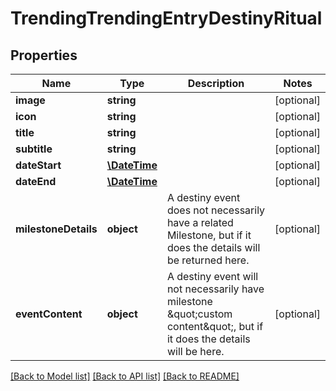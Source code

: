 # TrendingTrendingEntryDestinyRitual

## Properties
Name | Type | Description | Notes
------------ | ------------- | ------------- | -------------
**image** | **string** |  | [optional] 
**icon** | **string** |  | [optional] 
**title** | **string** |  | [optional] 
**subtitle** | **string** |  | [optional] 
**dateStart** | [**\DateTime**](\DateTime.md) |  | [optional] 
**dateEnd** | [**\DateTime**](\DateTime.md) |  | [optional] 
**milestoneDetails** | **object** | A destiny event does not necessarily have a related Milestone, but if it does the details will be returned here. | [optional] 
**eventContent** | **object** | A destiny event will not necessarily have milestone \&quot;custom content\&quot;, but if it does the details will be here. | [optional] 

[[Back to Model list]](../README.md#documentation-for-models) [[Back to API list]](../README.md#documentation-for-api-endpoints) [[Back to README]](../README.md)


